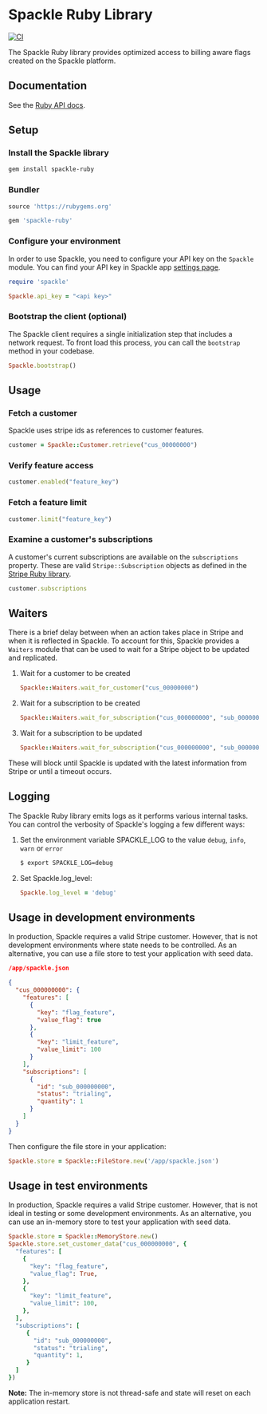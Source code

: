# Spackle Ruby Library

[![CI](https://github.com/spackleso/spackle-ruby/actions/workflows/test.yml/badge.svg)](https://github.com/spackleso/spackle-ruby/actions/workflows/test.yml)

The Spackle Ruby library provides optimized access to billing aware flags created on the Spackle platform.

## Documentation

See the [Ruby API docs](https://docs.spackle.so/ruby).

## Setup

### Install the Spackle library

```sh
gem install spackle-ruby
```

### Bundler

```ruby
source 'https://rubygems.org'

gem 'spackle-ruby'
```

### Configure your environment
In order to use Spackle, you need to configure your API key on the `Spackle` module. You can find your API key in Spackle app [settings page](https://dashboard.stripe.com/settings/apps/so.spackle.stripe).

```ruby
require 'spackle'

Spackle.api_key = "<api key>"
```

### Bootstrap the client (optional)

The Spackle client requires a single initialization step that includes a network request. To front load this process, you can call the `bootstrap` method in your codebase.

```ruby
Spackle.bootstrap()
```

## Usage

### Fetch a customer

Spackle uses stripe ids as references to customer features.

```ruby
customer = Spackle::Customer.retrieve("cus_00000000")
```

### Verify feature access

```ruby
customer.enabled("feature_key")
```

### Fetch a feature limit

```ruby
customer.limit("feature_key")
```

### Examine a customer's subscriptions

A customer's current subscriptions are available on the `subscriptions` property. These are valid `Stripe::Subscription` objects as defined in the [Stripe Ruby library](https://stripe.com/docs/api/subscriptions/object?lang=ruby).

```ruby
customer.subscriptions
```

## Waiters

There is a brief delay between when an action takes place in Stripe and when it is reflected in Spackle. To account for this, Spackle provides a `Waiters` module that can be used to wait for a Stripe object to be updated and replicated.

1. Wait for a customer to be created
   ```ruby
   Spackle::Waiters.wait_for_customer("cus_00000000")
   ```
2. Wait for a subscription to be created
   ```ruby
   Spackle::Waiters.wait_for_subscription("cus_000000000", "sub_00000000")
   ```
3. Wait for a subscription to be updated
   ```ruby
   Spackle::Waiters.wait_for_subscription("cus_000000000", "sub_00000000", status: "active")
   ```

These will block until Spackle is updated with the latest information from Stripe or until a timeout occurs.

## Logging
The Spackle Ruby library emits logs as it performs various internal tasks. You can control the verbosity of Spackle's logging a few different ways:

1. Set the environment variable SPACKLE_LOG to the value `debug`, `info`, `warn` or `error`

   ```sh
   $ export SPACKLE_LOG=debug
   ```

2. Set Spackle.log_level:

   ```ruby
   Spackle.log_level = 'debug'
   ```

## Usage in development environments
In production, Spackle requires a valid Stripe customer. However, that is not development environments where state needs to be controlled. As an alternative, you can use a file store to test your application with seed data.

```json
/app/spackle.json

{
  "cus_000000000": {
    "features": [
      {
        "key": "flag_feature",
        "value_flag": true
      },
      {
        "key": "limit_feature",
        "value_limit": 100
      }
    ],
    "subscriptions": [
      {
        "id": "sub_000000000",
        "status": "trialing",
        "quantity": 1
      }
    ]
  }
}
```

Then configure the file store in your application:

```ruby
Spackle.store = Spackle::FileStore.new('/app/spackle.json')
```

## Usage in test environments

In production, Spackle requires a valid Stripe customer. However, that is not ideal in testing or some development environments. As an alternative, you can use an in-memory store to test your application with seed data.

```ruby
Spackle.store = Spackle::MemoryStore.new()
Spackle.store.set_customer_data("cus_000000000", {
  "features": [
    {
      "key": "flag_feature",
      "value_flag": True,
    },
    {
      "key": "limit_feature",
      "value_limit": 100,
    },
  ],
  "subscriptions": [
     {
       "id": "sub_000000000",
       "status": "trialing",
       "quantity": 1,
     }
  ]
})
```

**Note:** The in-memory store is not thread-safe and state will reset on each application restart.
